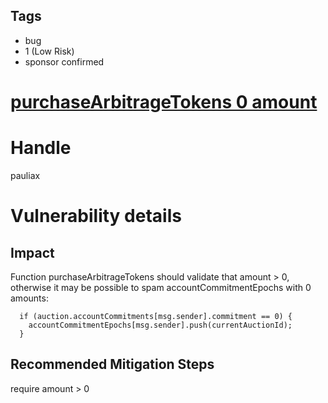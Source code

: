 ## Tags

- bug
- 1 (Low Risk)
- sponsor confirmed

# [purchaseArbitrageTokens 0 amount](https://github.com/code-423n4/2021-11-malt-findings/issues/359) 

# Handle

pauliax


# Vulnerability details

## Impact
Function purchaseArbitrageTokens should validate that amount > 0, otherwise it may be possible to spam accountCommitmentEpochs with 0 amounts:
```solidity
  if (auction.accountCommitments[msg.sender].commitment == 0) {
    accountCommitmentEpochs[msg.sender].push(currentAuctionId);
  }
```

## Recommended Mitigation Steps
require amount > 0

